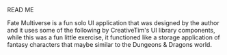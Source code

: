 
READ ME


Fate Multiverse is a fun solo UI application that was designed by the author and it uses some of the following by CreativeTim's UI library components, while this was a fun little exercise, it functioned like a storage application of fantasy characters that maybe similar to the Dungeons & Dragons world.







